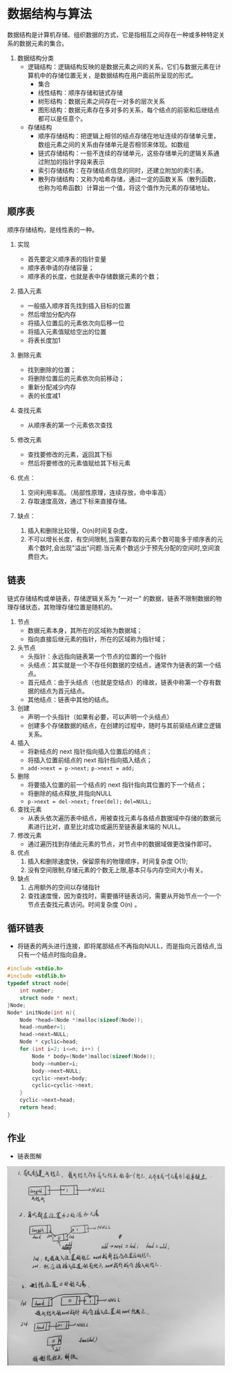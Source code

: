 # 数据结构与算法
数据结构是计算机存储、组织数据的方式，它是指相互之间存在一种或多种特定关系的数据元素的集合。
1. 数据结构分类
   - 逻辑结构：逻辑结构反映的是数据元素之间的关系，它们与数据元素在计算机中的存储位置无关，是数据结构在用户面前所呈现的形式。
      - 集合
      - 线性结构：顺序存储和链式存储
      - 树形结构：数据元素之间存在一对多的层次关系
      - 图形结构：数据元素存在多对多的关系，每个结点的前驱和后继结点都可以是任意个。
   - 存储结构
      - 顺序存储结构：把逻辑上相邻的结点存储在地址连续的存储单元里，数组元素之间的关系由存储单元是否相邻来体现。如数组
      - 链式存储结构：一些不连续的存储单元，这些存储单元的逻辑关系通过附加的指针字段来表示
      - 索引存储结构：在存储结点信息的同时，还建立附加的索引表。
      - 散列存储结构：又称为哈希存储，通过一定的函数关系（散列函数，也称为哈希函数）计算出一个值，将这个值作为元素的存储地址。
## 顺序表
顺序存储结构，是线性表的一种。
1. 实现
   - 首先要定义顺序表的指针变量
   - 顺序表申请的存储容量；
   - 顺序表的长度，也就是表中存储数据元素的个数；
2. 插入元素
   - 一般插入顺序首先找到插入目标的位置
   - 然后增加分配内存
   - 将插入位置后的元素依次向后移一位
   - 将插入元素值赋给空出的位置
   - 将表长度加1
3. 删除元素
   - 找到删除的位置；
   - 将删除位置后的元素依次向前移动；
   - 重新分配减少内存
   - 表的长度减1
4. 查找元素
   - 从顺序表的第一个元素依次查找
5. 修改元素
   - 查找要修改的元素，返回其下标
   - 然后将要修改的元素值赋给其下标元素

6. 优点：  
   1) 空间利用率高。（局部性原理，连续存放，命中率高） 
   2) 存取速度高效，通过下标来直接存储。
7. 缺点：
   1) 插入和删除比较慢，O(n)时间复杂度，
   2) 不可以增长长度，有空间限制,当需要存取的元素个数可能多于顺序表的元素个数时,会出现"溢出"问题.当元素个数远少于预先分配的空间时,空间浪费巨大。

## 链表
链式存储结构或单链表，存储逻辑关系为 "一对一" 的数据，链表不限制数据的物理存储状态，其物理存储位置是随机的。
1. 节点
   - 数据元素本身，其所在的区域称为数据域；
   - 指向直接后继元素的指针，所在的区域称为指针域；
2. 头节点
   - 头指针：永远指向链表第一个节点的位置的一个指针
   - 头结点：其实就是一个不存任何数据的空结点，通常作为链表的第一个结点。
   - 首元结点：由于头结点（也就是空结点）的缘故，链表中称第一个存有数据的结点为首元结点。
   - 其他结点：链表中其他的结点。
3. 创建
   - 声明一个头指针（如果有必要，可以声明一个头结点）
   - 创建多个存储数据的结点，在创建的过程中，随时与其前驱结点建立逻辑关系。
4. 插入
   - 将新结点的 next 指针指向插入位置后的结点；
   - 将插入位置前结点的 next 指针指向插入结点；
   - `add->next = p->next;` `p->next = add;`
5. 删除
   - 将要插入位置的前一个结点的 next 指针指向其位置的下一个结点；
   - 将删除的结点释放,并指向NULL
   - `p->next = del->next;` `free(del);` `del=NULL;`
6. 查找元素
   - 从表头依次遍历表中结点，用被查找元素与各结点数据域中存储的数据元素进行比对，直至比对成功或遍历至链表最末端的 NULL。
7. 修改元素
   - 通过遍历找到存储此元素的节点，对节点中的数据域做更改操作即可。
8. 优点
   1) 插入和删除速度快，保留原有的物理顺序，时间复杂度 O(1);
   2) 没有空间限制,存储元素的个数无上限,基本只与内存空间大小有关。
9. 缺点
   1) 占用额外的空间以存储指针
   2) 查找速度慢，因为查找时，需要循环链表访问，需要从开始节点一个一个节点去查找元素访问。时间复杂度 O(n) 。

## 循环链表
- 将链表的两头进行连接，即将尾部结点不再指向NULL，而是指向元首结点,当只有一个结点时指向自身。
```c
#include <stdio.h>
#include <stdlib.h>
typedef struct node{
    int number;
    struct node * next;
}Node;
Node* initNode(int n){
    Node *head=(Node *)malloc(sizeof(Node));
    head->number=1;
    head->next=NULL;
    Node * cyclic=head;
    for (int i=2; i<=n; i++) {
        Node * body=(Node*)malloc(sizeof(Node));
        body->number=i;
        body->next=NULL; 
        cyclic->next=body;
        cyclic=cyclic->next;
    }
    cyclic->next=head;
    return head;
}
```



## 作业
- 链表图解

![1](https://github.com/lioil9/note-book/blob/master/image/%E5%8D%95%E9%93%BE%E8%A1%A8%E5%9B%BE%E8%A7%A3.jpg)